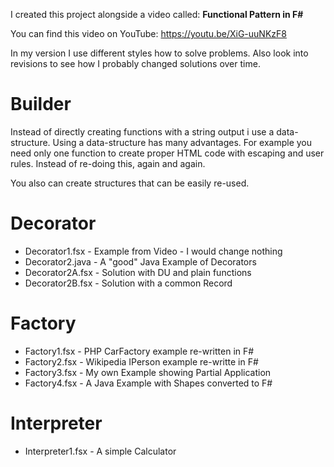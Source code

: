 I created this project alongside a video called: **Functional Pattern in F#**

You can find this video on YouTube: https://youtu.be/XiG-uuNKzF8

In my version I use different styles how to solve problems.
Also look into revisions to see how I probably changed solutions over time.

# Builder

Instead of directly creating functions with a string output i use a data-structure.
Using a data-structure has many advantages. For example you need only one
function to create proper HTML code with escaping and user rules. Instead of
re-doing this, again and again.

You also can create structures that can be easily re-used.

# Decorator

* Decorator1.fsx  - Example from Video - I would change nothing
* Decorator2.java - A "good" Java Example of Decorators
* Decorator2A.fsx - Solution with DU and plain functions
* Decorator2B.fsx - Solution with a common Record

# Factory

* Factory1.fsx - PHP CarFactory example re-written in F#
* Factory2.fsx - Wikipedia IPerson example re-writte in F#
* Factory3.fsx - My own Example showing Partial Application
* Factory4.fsx - A Java Example with Shapes converted to F#

# Interpreter

* Interpreter1.fsx - A simple Calculator